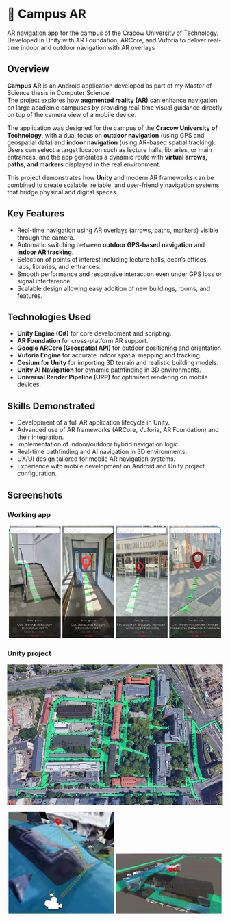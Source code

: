 # 📱 Campus AR
AR navigation app for the campus of the Cracow University of Technology. Developed in Unity with AR Foundation, ARCore, and Vuforia to deliver real-time indoor and outdoor navigation with AR overlays

## Overview
**Campus AR** is an Android application developed as part of my Master of Science thesis in Computer Science.  
The project explores how **augmented reality (AR)** can enhance navigation on large academic campuses by providing real-time visual guidance directly on top of the camera view of a mobile device.

The application was designed for the campus of the **Cracow University of Technology**, with a dual focus on **outdoor navigation** (using GPS and geospatial data) and **indoor navigation** (using AR-based spatial tracking). Users can select a target location such as lecture halls, libraries, or main entrances, and the app generates a dynamic route with **virtual arrows, paths, and markers** displayed in the real environment.  

This project demonstrates how **Unity** and modern AR frameworks can be combined to create scalable, reliable, and user-friendly navigation systems that bridge physical and digital spaces.

## Key Features
- Real-time navigation using AR overlays (arrows, paths, markers) visible through the camera.
- Automatic switching between **outdoor GPS-based navigation** and **indoor AR tracking**.
- Selection of points of interest including lecture halls, dean’s offices, labs, libraries, and entrances.
- Smooth performance and responsive interaction even under GPS loss or signal interference.
- Scalable design allowing easy addition of new buildings, rooms, and features.

## Technologies Used
- **Unity Engine (C#)** for core development and scripting.
- **AR Foundation** for cross-platform AR support.
- **Google ARCore (Geospatial API)** for outdoor positioning and orientation.
- **Vuforia Engine** for accurate indoor spatial mapping and tracking.
- **Cesium for Unity** for importing 3D terrain and realistic building models.
- **Unity AI Navigation** for dynamic pathfinding in 3D environments.
- **Universal Render Pipeline (URP)** for optimized rendering on mobile devices.

## Skills Demonstrated
- Development of a full AR application lifecycle in Unity.
- Advanced use of AR frameworks (ARCore, Vuforia, AR Foundation) and their integration.
- Implementation of indoor/outdoor hybrid navigation logic.
- Real-time pathfinding and AI navigation in 3D environments.
- UX/UI design tailored for mobile AR navigation systems.
- Experience with mobile development on Android and Unity project configuration.

## Screenshots
### Working app
<p align="center">
  <img src="screenshots/indoor1.jpg" alt="Indoor 1" width="24%">
  <img src="screenshots/indoor2.jpg" alt="Indoor 2" width="24%">
  <img src="screenshots/outdoor1.jpg" alt="Outdoor 1" width="24%">
  <img src="screenshots/outdoor2.jpg" alt="Outdoor 2" width="24%">
</p>

### Unity project
![Map](screenshots/map.jpeg)

<p align="center">
  <img src="screenshots/navigation.jpeg" alt="Navigation" width="49%">
  <img src="screenshots/indoorscan.jpeg" alt="Scan" width="49%">
</p>
